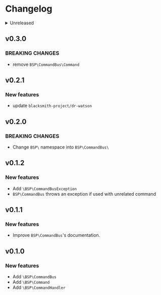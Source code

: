 # Changelog

<details>
<summary>Unreleased</summary>

### BREAKING CHANGES
- remove old classes

### New features
- added `\BSP\CommandBus\Contracts\CommandBus`
- added `\BSP\CommandBus\SimpleCommandBus`
- added `\BSP\CommandBus\Contracts\CommandHandlerMap`
- added `\BSP\CommandBus\SimpleCommandHandlerMap`

### Bugfixes

</details>

## v0.3.0

### BREAKING CHANGES

- remove `BSP\CommandBus\Command`

## v0.2.1

### New features

- update `blacksmith-project/dr-watson`

## v0.2.0

### BREAKING CHANGES

- Change `BSP\` namespace into `BSP\CommandBus\`

## v0.1.2

### New features

- Add `\BSP\CommandBusException`
- `BSP\CommandBus` throws an exception if used with unrelated command

## v0.1.1

### New features

- Improve `BSP\CommandBus`'s documentation.

## v0.1.0

### New features

- Add `\BSP\CommandBus`
- Add `\BSP\Command`
- Add `\BSP\CommandHandler`
